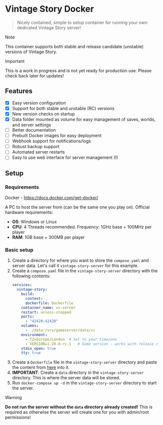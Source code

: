 # Vintage Story Docker
> Nicely contained, simple to setup container for running your own dedicated Vintage Story server!

> [!NOTE]
> This container supports both stable and release candidate (unstable) versions of Vintage Story. 

> [!IMPORTANT]
> This is a work in progress and is not yet ready for production use. Please check back later for updates!

## Features
- [x] Easy version configuration
- [x] Support for both stable and unstable (RC) versions
- [x] New version checks on startup
- [x] Data folder mounted as volume for easy management of saves, worlds, and server settings
- [ ] Better documentation
- [ ] Prebuilt Docker images for easy deployment
- [ ] Webhook support for notifications/logs
- [ ] Robust backup support
- [ ] Automated server restarts
- [ ] Easy to use web interface for server management (!)

## Setup

### Requirements
Docker - https://docs.docker.com/get-docker/

A PC to host the server from (can be the same one you play on). Official hardware requirements:
- **OS**: Windows or Linux
- **CPU**: 4 Threads recommended. Frequency: 1GHz base + 100MHz per player
- **RAM**: 1GB base + 300MB per player

### Basic setup

1. Create a directory for where you want to store the `compose.yaml` and server data. Let's call it `vintage-story-server` for this example.
2. Create a `compose.yaml` file in the `vintage-story-server` directory with the following contents:
    ```yaml
    services:
      vintage-story:
        build: 
          context: .
          dockerfile: Dockerfile
        container_name: vs-server
        restart: unless-stopped
        ports:
          - "42420:42420"
        volumes:
          - ./data:/srv/gameserver/data/vs
        environment:
          - TZ=Europe/London  # Set to your timezone
          - VERSION=1.20.0-rc.1   # Game version - works with release candidates (unstable) as well as regular releases (stable)
        stdin_open: true
        tty: true
    ```
3. Create a `Dockerfile` file in the `vintage-story-server` directory and paste the content from [here](Dockerfile) into it.
4. **IMPORTANT**: Create a `data` directory in the `vintage-story-server` directory. This is where the server data will be stored.
5. Run `docker-compose up -d` in the `vintage-story-server` directory to start the server.

> [!WARNING]
> **Do not run the server without the `data` directory already created!** 
> This is required as otherwise the server will create one for you with admin/root permissions!










